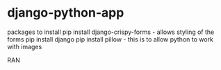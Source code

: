 # django-python-app

packages to install
pip install django-crispy-forms - allows styling of the forms
pip install django
pip install pillow - this is to allow python to work with images



RAN 